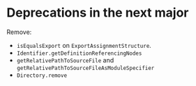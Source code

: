 ﻿# Deprecations in the next major

Remove:

* `isEqualsExport` on `ExportAssignmentStructure`.
* `Identifier.getDefinitionReferencingNodes`
* `getRelativePathToSourceFile` and `getRelativePathToSourceFileAsModuleSpecifier`
* `Directory.remove`
